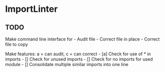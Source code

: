 # ImportLinter

## TODO
Make command line interface for
	- Audit file
	- Correct file in place
	- Correct file to copy

Make features: a = can audit, c = can correct
	- [a] Check for use of * in imports
	- [] Check for unused imports
	- [] Check for no imports for used module
	- [] Consolidate multiple similar imports into one line
